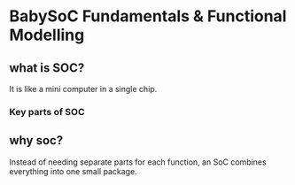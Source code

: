 #  BabySoC Fundamentals & Functional Modelling

## what is SOC?
   It is like a mini computer in a single chip.

   ### Key parts of SOC

## why soc?
  Instead of needing separate parts for each function, an SoC combines everything into one small package.
  
